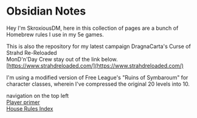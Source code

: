 # Obsidian Notes

Hey I'm SkroxiousDM, here in this collection of pages are a bunch of Homebrew rules I use in my 5e games.

This is also the repository for my latest campaign DragnaCarta's Curse of Strahd Re-Reloaded <br/>
MonD'n'Day Crew stay out of the link below.<br/>
[https://www.strahdreloaded.com/](https://www.strahdreloaded.com/)

I'm using a modified version of Free League's "Ruins of Symbaroum" for character classes, wherein I've compressed the original 20 levels into 10.

navigation on the top left <br/>
[Player primer](https://skroxiousdm.github.io/SkroxiousDM/docs/1.%20Start%20Here/Character%20Creation%20Steps) <br/>
[House Rules Index](https://skroxiousdm.github.io/SkroxiousDM/docs/7.%20House%20Rules/1.%20House%20Rules%20Index)
